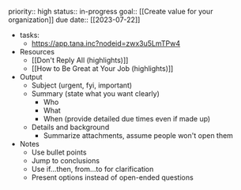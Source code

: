 priority:: high
status:: in-progress
goal:: [[Create value for your organization]] 
due date:: [[2023-07-22]]

- tasks:
	- https://app.tana.inc?nodeid=zwx3u5LmTPw4
- Resources
	- [[Don't Reply All (highlights)]]
	- [[How to Be Great at Your Job (highlights)]]
- Output
	- Subject (urgent, fyi, important)
	- Summary (state what you want clearly)
		- Who
		- What
		- When (provide detailed due times even if made up)
	- Details and background
		- Summarize attachments, assume people won't open them
- Notes
	- Use bullet points
	- Jump to conclusions
	- Use if...then, from...to for clarification
	- Present options instead of open-ended questions